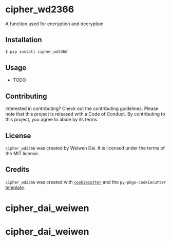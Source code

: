 # cipher_wd2366

A function used for encryption and decryption

## Installation

```bash
$ pip install cipher_wd2366
```

## Usage

- TODO

## Contributing

Interested in contributing? Check out the contributing guidelines. Please note that this project is released with a Code of Conduct. By contributing to this project, you agree to abide by its terms.

## License

`cipher_wd2366` was created by Weiwen Dai. It is licensed under the terms of the MIT license.

## Credits

`cipher_wd2366` was created with [`cookiecutter`](https://cookiecutter.readthedocs.io/en/latest/) and the `py-pkgs-cookiecutter` [template](https://github.com/py-pkgs/py-pkgs-cookiecutter).
# cipher_dai_weiwen
# cipher_dai_weiwen
